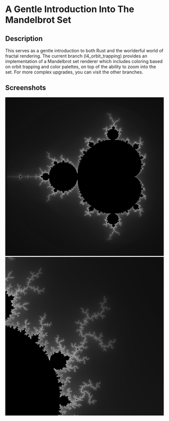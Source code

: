 # A Gentle Introduction Into The Mandelbrot Set

## Description

This serves as a gentle introduction to both Rust and the worlderful world of fractal rendering.
The current branch (l4_orbit_trapping) provides an implementation of a Mandelbrot set renderer which includes coloring based on orbit trapping and color palettes, on top of the ability to zoom into the set.
For more complex upgrades, you can visit the other branches.

## Screenshots

![mandelbrot-full](./screenshots/mandelbrot-full.png)
![mandelbrot-zoomed](./screenshots/mandelbrot-zoomed.png)
